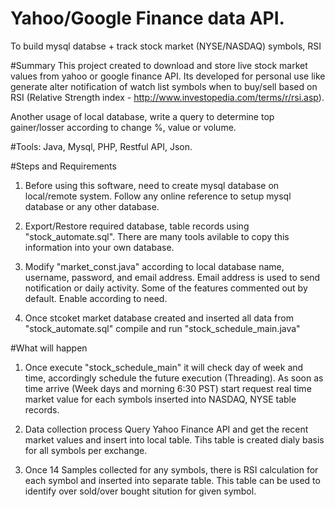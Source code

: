# Yahoo/Google Finance data API.

To build mysql databse + track stock market (NYSE/NASDAQ) symbols, RSI 

#Summary
  This project created to download and store live stock market values from yahoo or google finance API. Its developed for personal use like generate alter notification of watch  list symbols when to buy/sell based on RSI (Relative Strength index - http://www.investopedia.com/terms/r/rsi.asp).

  Another usage of local database, write a query to determine top gainer/losser according to change %, value or volume. 

#Tools: 
Java, Mysql, PHP, Restful API, Json.

#Steps and Requirements

  1. Before using this software, need to create mysql database on local/remote system. Follow any online reference to setup mysql database or any other database.

  2. Export/Restore required database, table records using  "stock_automate.sql".  There are many tools avilable to copy this information into your own database.

  3. Modify "market_const.java" according to local database name, username, password, and email address.  Email address is used to send notification or daily activity. Some of the features commented out by default. Enable according to need.

  4. Once stcoket market database created and inserted all data from "stock_automate.sql" compile and run "stock_schedule_main.java"

#What will happen

  1. Once execute "stock_schedule_main" it will check day of week and time, accordingly schedule the future execution (Threading). As soon as time arrive (Week days and morning 6:30 PST) start request real time market value for each symbols inserted into NASDAQ, NYSE table records. 
  2. Data collection process Query Yahoo Finance API and get the recent market values and insert into local table. Tihs table is created dialy basis for all symbols per exchange.
  
  3. Once 14 Samples collected for any symbols, there is RSI calculation for each symbol and inserted into separate table.  This table can be used to identify over sold/over bought sitution for given symbol.
